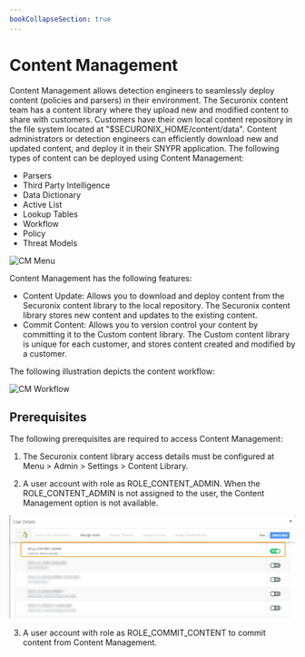 ```yaml
---
bookCollapseSection: true
---
```


# Content Management

Content Management allows detection engineers to seamlessly deploy content (policies and parsers) in their environment. The Securonix content team has a content library where they upload new and modified content to share with customers. Customers have their own local content repository in the file system located at "$SECURONIX_HOME/content/data". Content administrators or detection engineers can efficiently download new and updated content, and deploy it in their SNYPR application. The following types of content can be deployed using Content Management:

* Parsers
* Third Party Intelligence
* Data Dictionary
* Active List
* Lookup Tables
* Workflow
* Policy
* Threat Models

![CM Menu](../../../CM_Menu.png "CM Menu")


Content Management has the following features:

* Content Update: Allows you to download and deploy content from the Securonix content library to the local repository. The Securonix content library stores new content and updates to the existing content.
* Commit Content: Allows you to version control your content by committing it to the Custom content library. The Custom content library is unique for each customer, and stores content created and modified by a customer.

The following illustration depicts the content workflow:

![CM Workflow](../../../CM_Workflow.png)

## Prerequisites
The following prerequisites are required to access Content Management:

1. The Securonix content library access details must be configured at Menu > Admin > Settings > Content Library.

2. A  user account with role as ROLE_CONTENT_ADMIN. When the ROLE_CONTENT_ADMIN is not assigned to the user, the Content Management option is not available.

![CM Admin](../../../../CM_Prereq.png)

3. A user account with role as ROLE_COMMIT_CONTENT to commit content from Content Management.

